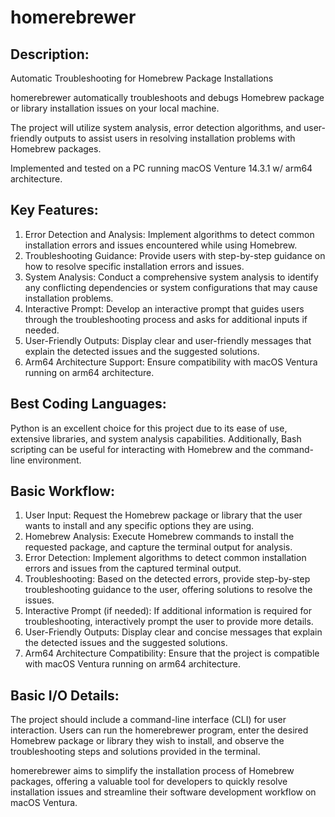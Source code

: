 # homerebrewer

## Description:
Automatic Troubleshooting for Homebrew Package Installations 

homerebrewer automatically troubleshoots and debugs Homebrew package or library installation issues on your local machine.

The project will utilize system analysis, error detection algorithms, and user-friendly outputs to assist users in resolving installation problems with Homebrew packages.

Implemented and tested on a PC running macOS Venture 14.3.1 w/ arm64 architecture. 


## Key Features:
1. Error Detection and Analysis: Implement algorithms to detect common installation errors and issues encountered while using Homebrew.
2. Troubleshooting Guidance: Provide users with step-by-step guidance on how to resolve specific installation errors and issues.
3. System Analysis: Conduct a comprehensive system analysis to identify any conflicting dependencies or system configurations that may cause installation problems.
4. Interactive Prompt: Develop an interactive prompt that guides users through the troubleshooting process and asks for additional inputs if needed.
5. User-Friendly Outputs: Display clear and user-friendly messages that explain the detected issues and the suggested solutions.
6. Arm64 Architecture Support: Ensure compatibility with macOS Ventura running on arm64 architecture.


## Best Coding Languages:
Python is an excellent choice for this project due to its ease of use, extensive libraries, and system analysis capabilities. Additionally, Bash scripting can be useful for interacting with Homebrew and the command-line environment.


## Basic Workflow:
1. User Input: Request the Homebrew package or library that the user wants to install and any specific options they are using.
2. Homebrew Analysis: Execute Homebrew commands to install the requested package, and capture the terminal output for analysis.
3. Error Detection: Implement algorithms to detect common installation errors and issues from the captured terminal output.
4. Troubleshooting: Based on the detected errors, provide step-by-step troubleshooting guidance to the user, offering solutions to resolve the issues.
5. Interactive Prompt (if needed): If additional information is required for troubleshooting, interactively prompt the user to provide more details.
6. User-Friendly Outputs: Display clear and concise messages that explain the detected issues and the suggested solutions.
7. Arm64 Architecture Compatibility: Ensure that the project is compatible with macOS Ventura running on arm64 architecture.

   
## Basic I/O Details:
The project should include a command-line interface (CLI) for user interaction. Users can run the homerebrewer program, enter the desired Homebrew package or library they wish to install, and observe the troubleshooting steps and solutions provided in the terminal.


homerebrewer aims to simplify the installation process of Homebrew packages, offering a valuable tool for developers to quickly resolve installation issues and streamline their software development workflow on macOS Ventura.
